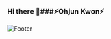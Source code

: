 ### Hi there 👋###⚡Ohjun Kwon⚡
![Footer](https://capsule-render.vercel.app/api?type=waving&color=auto&height=100&section=footer&text=POP%20THAT%20CHAMPAGNE%20FOR%20CHAMPION&fontSize=30)
<!--
**ohjunee/ohjunee** is a ✨ _special_ ✨ repository because its `README.md` (this file) appears on your GitHub profile.

Here are some ideas to get you started:

- 🔭 I’m currently working on ...
- 🌱 I’m currently learning ...
- 👯 I’m looking to collaborate on ...
- 🤔 I’m looking for help with ...
- 💬 Ask me about ...
- 📫 How to reach me: ...
- 😄 Pronouns: ...
- ⚡ Fun fact: ...
-->
